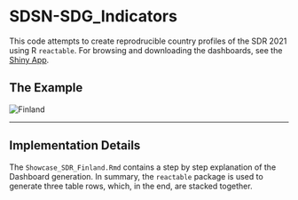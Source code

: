 # SDSN-SDG_Indicators
 
This code attempts to create reprodrucible country profiles of the SDR 2021 using R `reactable`. For browsing and downloading the dashboards, see the [Shiny App](https://pcschreiber1.shinyapps.io/sdg_dashboard_shiny/).

## The Example
![Finland](https://github.com/pcschreiber1/SDSN-SDG_Indicators/tree/main/files/image/Finland_snapshot.png?raw=true)

---
## Implementation Details
The `Showcase_SDR_Finland.Rmd` contains a step by step explanation of the Dashboard generation. In summary, the `reactable` package is used to generate three table rows, which, in the end, are stacked together.